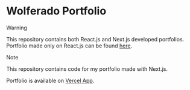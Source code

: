 # Wolferado Portfolio

> [!WARNING]
> This repository contains both React.js and Next.js developed portfolios. <br />
> Portfolio made only on React.js can be found [here](/../react/).

> [!NOTE]
> This repository contains code for my portfolio made with Next.js. 

Portfolio is available on [Vercel App](https://wolferado-portfolio.vercel.app/).
